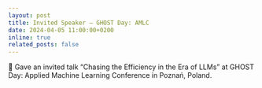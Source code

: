 ```yaml
---
layout: post
title: Invited Speaker — GHOST Day: AMLC
date: 2024-04-05 11:00:00+0200
inline: true
related_posts: false
---
```


🎤 Gave an invited talk “Chasing the Efficiency in the Era of LLMs” at GHOST Day: Applied Machine Learning Conference in Poznań, Poland.
